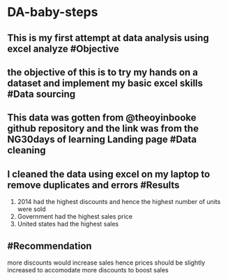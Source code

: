 # DA-baby-steps
This is my first attempt at data analysis using excel analyze
#Objective
------
the objective of this is to try my hands on a dataset and implement my basic excel skills
#Data sourcing
-------
This data was gotten from @theoyinbooke github repository and the link was from the NG30days of learning Landing page
#Data cleaning
--------
I cleaned the data using excel on my laptop to remove duplicates and errors
#Results
------
1. 2014 had the highest discounts and hence the highest number of units were sold
2. Government had the highest sales price
3. United states had the highest sales

#Recommendation
--------
more discounts would increase sales hence prices should be slightly increased to accomodate more discounts to boost sales
